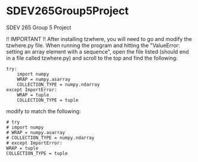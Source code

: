 # SDEV265Group5Project

SDEV 265 Group 5 Project

!! IMPORTANT !!
After installing tzwhere, you will need to go and modify the tzwhere.py file.
When running the program and hitting the "ValueError: setting an array element with a sequence", open the file listed (should end in a file called tzwhere.py) and scroll to the top and find the following:

    try:
        import numpy
        WRAP = numpy.asarray
        COLLECTION_TYPE = numpy.ndarray
    except ImportError:
        WRAP = tuple
        COLLECTION_TYPE = tuple

modify to match the following:

    # try
    # import numpy
    # WRAP = numpy.asarray
    # COLLECTION_TYPE = numpy.ndarray
    # except ImportError:
    WRAP = tuple
    COLLECTION_TYPE = tuple
